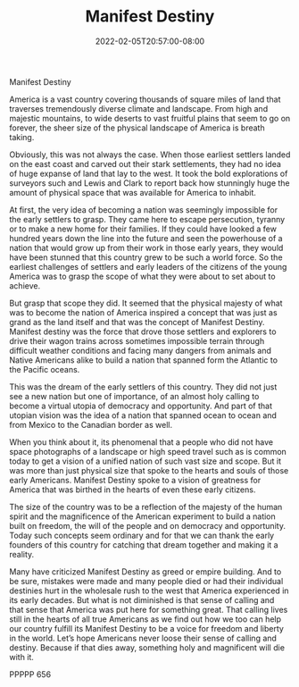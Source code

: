﻿---
title: "Manifest Destiny"
date: 2022-02-05T20:57:00-08:00
description: "TXT Tips for Web Success"
featured_image: "/images/TXT.jpg"
tags: ["TXT"]
---

Manifest Destiny

America is a vast country covering thousands of square miles of land that traverses tremendously diverse climate and landscape.  From high and majestic mountains, to wide deserts to vast fruitful plains that seem to go on forever, the sheer size of the physical landscape of America is breath taking.

Obviously, this was not always the case.  When those earliest settlers landed on the east coast and carved out their stark settlements, they had no idea of huge expanse of land that lay to the west.  It took the bold explorations of surveyors such and Lewis and Clark to report back how stunningly huge the amount of physical space that was available for America to inhabit.

At first, the very idea of becoming a nation was seemingly impossible for the early settlers to grasp.  They came here to escape persecution, tyranny or to make a new home for their families.  If they could have looked a few hundred years down the line into the future and seen the powerhouse of a nation that would grow up from their work in those early years, they would have been stunned that this country grew to be such a world force.  So the earliest challenges of settlers and early leaders of the citizens of the young America was to grasp the scope of what they were about to set about to achieve.

But grasp that scope they did.  It seemed that the physical majesty of what was to become the nation of America inspired a concept that was just as grand as the land itself and that was the concept of Manifest Destiny.  Manifest destiny was the force that drove those settlers and explorers to drive their wagon trains across sometimes impossible terrain through difficult weather conditions and facing many dangers from animals and Native Americans alike to build a nation that spanned form the Atlantic to the Pacific oceans.

This was the dream of the early settlers of this country.  They did not just see a new nation but one of importance, of an almost holy calling to become a virtual utopia of democracy and opportunity.  And part of that utopian vision was the idea of a nation that spanned ocean to ocean and from Mexico to the Canadian border as well.  

When you think about it, its phenomenal that a people who did not have space photographs of a landscape or high speed travel such as is common today to get a vision of a unified nation of such vast size and scope.  But it was more than just physical size that spoke to the hearts and souls of those early Americans.  Manifest Destiny spoke to a vision of greatness for America that was birthed in the hearts of even these early citizens.  

The size of the country was to be a reflection of the majesty of the human spirit and the magnificence of the American experiment to build a nation built on freedom, the will of the people and on democracy and opportunity.  Today such concepts seem ordinary and for that we can thank the early founders of this country for catching that dream together and making it a reality.

Many have criticized Manifest Destiny as greed or empire building.  And to be sure, mistakes were made and many people died or had their individual destinies hurt in the wholesale rush to the west that America experienced in its early decades.  But what is not diminished is that sense of calling and that sense that America was put here for something great.  That calling lives still in the hearts of all true Americans as we find out how we too can help our country fulfill its Manifest Destiny to be a voice for freedom and liberty in the world.  Let’s hope Americans never loose their sense of calling and destiny.  Because if that dies away, something holy and magnificent will die with it.

PPPPP 656


